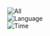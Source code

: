 
#

<!--
### Hi there 👋
**yuxubinchen/yuxubinchen** is a ✨ _special_ ✨ repository because its `README.md` (this file) appears on your GitHub profile.
Here are some ideas to get you started:
- 🔭 I’m currently working on ...
- 🌱 I’m currently learning ...
- 👯 I’m looking to collaborate on ...
- 🤔 I’m looking for help with ...
- 💬 Ask me about ...
- 📫 How to reach me: ...
- 😄 Pronouns: ...
- ⚡ Fun fact: ...
-->


<div width="20px">
<img src="https://github-readme-stats.vercel.app/api?username=yuxubinchen&show_icons=true&theme=radical&card_width=20" alt="All"><br>
<img src="https://github-readme-stats.vercel.app/api/top-langs/?username=yuxubinchen&layout=compact&theme=tokyonight&card_width=445" alt="Language"><br>
<img src="https://github-readme-stats.vercel.app/api/wakatime?username=yuxubinchen&theme=great-gatsby&card_width=20&v=2" alt="Time">
</div>




